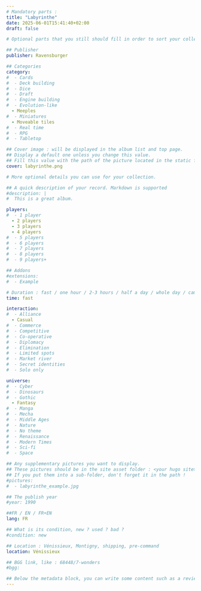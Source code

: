 ```yaml
---
# Mandatory parts :
title: "Labyrinthe"
date: 2025-06-01T15:41:40+02:00
draft: false

# Optional parts that you still should fill in order to sort your collection

## Publisher
publisher: Ravensburger

## Categories
category:
#  - Cards
#  - Deck building
#  - Dice
#  - Draft
#  - Engine building
#  - Evolution-like
  - Meeples
#  - Miniatures
  - Moveable tiles
#  - Real time
#  - RPG
#  - Tabletop

## Cover image : will be displayed in the album list and top page.
## Display a default one unless you change this value.
## Fill this value with the path of the picture located in the static folder
cover: labyrinthe.png

# More optional details you can use for your collection.

## A quick description of your record. Markdown is supported
#description: |
#  This is a great album.

players:
#  - 1 player
  - 2 players
  - 3 players
  - 4 players
#  - 5 players
#  - 6 players
#  - 7 players
#  - 8 players
#  - 9 players+

## Addons
#extensions:
#  - Example

# Duration : fast / one hour / 2-3 hours / half a day / whole day / campaign
time: fast

interaction:
#  - Alliance
  - Casual
#  - Commerce
#  - Competitive
#  - Co-operative
#  - Diplomacy
#  - Elimination
#  - Limited spots
#  - Market river
#  - Secret identities
#  - Solo only

universe:
#  - Cyber
#  - Dinosaurs
#  - Gothic
  - Fantasy
#  - Manga
#  - Mecha
#  - Middle Ages
#  - Nature
#  - No theme
#  - Renaissance
#  - Modern Times
#  - Sci-fi
#  - Space

## Any supplementary pictures you want to display.
## These pictures should be in the site asset folder : <your hugo site>/static
## If you put them into a sub-folder, don't forget it in the path !
#pictures:
#  - labyrinthe_example.jpg

## The publish year
#year: 1990

##FR / EN / FR+EN
lang: FR

## What is its condition, new ? used ? bad ?
#condition: new

## Location : Vénissieux, Montigny, shipping, pre-command
location: Vénissieux

## BGG link, like : 68448/7-wonders
#bgg: 

## Below the metadata block, you can write some content such as a review or anything else you want. It'll be displayed in the album page.
---
```

